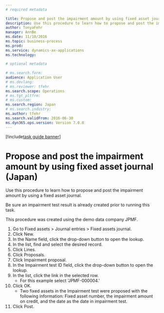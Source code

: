 ```yaml
--- 
# required metadata 
 
title: Propose and post the impairment amount by using fixed asset journal (Japan)
description: Use this procedure to learn how to propose and post the impairment amount by using a fixed asset journal. 
author: TonyaFehr 
manager: AnnBe 
ms.date: 11/10/2016
ms.topic: business-process 
ms.prod:  
ms.service: dynamics-ax-applications 
ms.technology:  
 
# optional metadata 
 
# ms.search.form:   
audience: Application User 
# ms.devlang:  
# ms.reviewer: tfehr 
ms.search.scope: Operations 
# ms.tgt_pltfrm:  
# ms.custom:  
ms.search.region: Japan
# ms.search.industry: 
ms.author: tfehr 
ms.search.validFrom: 2016-06-30 
ms.dyn365.ops.version: Version 7.0.0 
---
```


[!include[task guide banner](.../includes/task-guide-banner.md)]

# Propose and post the impairment amount by using fixed asset journal (Japan)

Use this procedure to learn how to propose and post the impairment amount by using a fixed asset journal.

Be sure an impairment test result is already created prior to running this task.

This procedure was created using the demo data company JPMF.

1. Go to Fixed assets > Journal entries > Fixed assets journal.
2. Click New.
3. In the Name field, click the drop-down button to open the lookup.
4. In the list, find and select the desired record.
5. Click Lines.
6. Click Proposals.
7. Click Impairment proposal.
8. In the Impairment test ID field, click the drop-down button to open the lookup.
9. In the list, click the link in the selected row.
    * For this example select 'JPMF-000004.'  
10. Click OK.
    * Two fixed assets in the Impairment test were proposed with the following information: Fixed asset number, the impairment amount on credit, and the date as the date in impairment test.  
11. Click Post.

